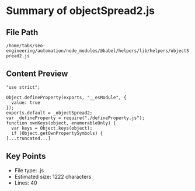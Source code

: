 # Summary of objectSpread2.js
  
## File Path
`/home/tabs/seo-engineering/automation/node_modules/@babel/helpers/lib/helpers/objectSpread2.js`

## Content Preview
```
"use strict";

Object.defineProperty(exports, "__esModule", {
  value: true
});
exports.default = _objectSpread2;
var _defineProperty = require("./defineProperty.js");
function ownKeys(object, enumerableOnly) {
  var keys = Object.keys(object);
  if (Object.getOwnPropertySymbols) {
[...truncated...]
```

## Key Points
- File type: .js
- Estimated size: 1222 characters
- Lines: 40
